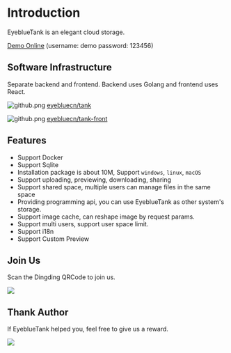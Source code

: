 # Introduction

EyeblueTank is an elegant cloud storage.

[Demo Online](https://tanker.eyeblue.cn) (username: demo password: 123456)

## Software Infrastructure
 
 Separate backend and frontend. Backend uses Golang and frontend uses React.
 
 ![](/github.png "github.png") [eyebluecn/tank](https://github.com/eyebluecn/tank)

 ![](/github.png "github.png") [eyebluecn/tank-front](https://github.com/eyebluecn/tank-front)

## Features

- Support Docker
- Support Sqlite
- Installation package is about 10M, Support `windows`, `linux`, `macOS`
- Support uploading, previewing, downloading, sharing
- Support shared space, multiple users can manage files in the same space
- Providing programming api, you can use EyeblueTank as other system's storage.
- Support image cache, can reshape image by request params.
- Support multi users, support user space limit.
- Support i18n
- Support Custom Preview


## Join Us

Scan the Dingding QRCode to join us.

 ![](/dingding.jpg)


## Thank Author
If EyeblueTank helped you, feel free to give us a reward.

![](/alipay.png)

